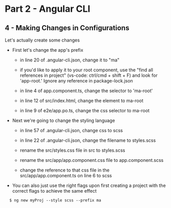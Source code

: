 # Part 2 - Angular CLI
## 4 - Making Changes in Configurations

Let's actually create some changes

* First let's change the app's prefix

    * in line 20 of .angular-cli.json, change it to "ma"

    * if you'd like to apply it to your root component, use the "find all references in project" (vs-code: ctrl/cmd + shift + F) and look for 'app-root.' Ignore any reference in package-lock.json

    * in line 4 of app.component.ts, change the selector to 'ma-root'

    * in line 12 of src/index.html, change the element to ma-root

    * in line 9 of e2e/app.po.ts, change the css selector to ma-root

* Next we're going to change the styling language

    * in line 57 of .angular-cli.json, change css to scss

    * in line 22 of .angular-cli.json, change the filename to styles.scss

    * rename the src/styles.css file in src to styles.scss

    * rename the src/app/app.component.css file to app.component.scss

    * change the reference to that css file in the src/app/app.component.ts on line 6 to scss
  
* You can also just use the right flags upon first creating a project with the correct flags to achieve the same effect
```
  $ ng new myProj --style scss --prefix ma
```
